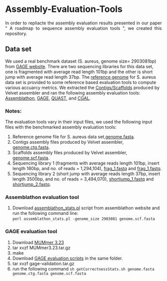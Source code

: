 # Assembly-Evaluation-Tools
<p align="justify">
In order to repliacte the assembly evaluation results presented in our paper " A roadmap to sequence assembly evaluation tools ", we created this repository.</p> 

## Data set
We used a real benchmark dataset (S. aureus, genome size= 2903081bp) from [GAGE website](http://gage.cbcb.umd.edu/data/index.html). There are two sequencing libraries for this data set, one is fragmented with average read length 101bp and the other is short jump with average read length 37bp. The [reference genome](http://gage.cbcb.umd.edu/data/Staphylococcus_aureus/Data.original/genome.fasta) for S. aureus data set is provided to some reference based evaluation tools to compute various accuarcy metrics. We extracted the [Contigs/Scaffolds](http://gage.cbcb.umd.edu/data/Staphylococcus_aureus) produced by Velvet assembler and ran the following assembly evaluation tools: [Assemblathon](https://github.com/KorfLab/Assemblathon), [GAGE](http://gage.cbcb.umd.edu/results/gage-validation.tar.gz), [QUAST](https://sourceforge.net/projects/quast/files/quast-5.0.2.tar.gz), and [CGAL](https://pachterlab.github.io/cgal/). 

### Notes:
The evaluation tools vary in their input files, we used the following input files with the benchmarked assembly evaluation tools:
1. Reference genome file for S. aureus data set,[genome.fasta](http://gage.cbcb.umd.edu/data/Staphylococcus_aureus/Data.original/genome.fasta).
2. Contigs assembly files produced by Velvet assembler, [genome.ctg.fasta](http://gage.cbcb.umd.edu/data/Staphylococcus_aureus).
3. Scaffolds assembly files produced by Velvet assembler, [genome.scf.fasta](http://gage.cbcb.umd.edu/data/Staphylococcus_aureus).
4. Sequencing library 1 (fragments with average reads length 101bp, insert length 180bp, and no. of reads = 1,294,104),          [frag_1.fastq](http://gage.cbcb.umd.edu/data/Staphylococcus_aureus/Data.original/frag_1.fastq.gz) and [frag_1.fastq](http://gage.cbcb.umd.edu/data/Staphylococcus_aureus/Data.original/frag_2.fastq.gz).
5. Sequencing library 2 (short jump with average reads length 37bp, insert length 3500bp, and no. of reads = 3,494,070),          [shortjump_1.fastq](http://gage.cbcb.umd.edu/data/Staphylococcus_aureus/Data.original/shortjump_1.fastq.gz) and [shortjump_2.fastq](http://gage.cbcb.umd.edu/data/Staphylococcus_aureus/Data.original/shortjump_2.fastq.gz).

### Assemblathon evaluation tool
1. Download [assemblathon_stats.pl](https://github.com/KorfLab/Assemblathon/blob/master/assemblathon_stats.pl) script from assemblathon website and run the following command line:<br/> `perl assemblathon_stats.pl -genome_size 2903081 genome.scf.fasta` 

### GAGE evaluation tool 
1. Download [MUMmer 3.23](http://sourceforge.net/projects/mummer/files%2Fmummer%2F3.23/)
2. tar xvzf MUMmer3.23.tar.gz
3. make
4. Download [GAGE evaluation scripts](http://gage.cbcb.umd.edu/results/gage-validation.tar.gz) in the same folder. 
5. tar xvzf gage-validation.tar.gz
6. run the following command `sh getCorrectnessStats.sh genome.fasta genome.ctg.fasta genome.scf.fasta`
 
